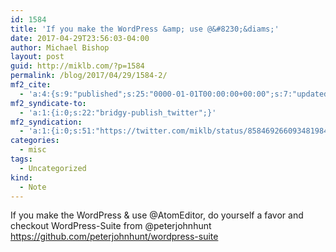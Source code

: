 ```yaml
---
id: 1584
title: 'If you make the WordPress &amp; use @&#8230;&diams;'
date: 2017-04-29T23:56:03-04:00
author: Michael Bishop
layout: post
guid: http://miklb.com/?p=1584
permalink: /blog/2017/04/29/1584-2/
mf2_cite:
  - 'a:4:{s:9:"published";s:25:"0000-01-01T00:00:00+00:00";s:7:"updated";s:25:"0000-01-01T00:00:00+00:00";s:8:"category";a:1:{i:0;s:0:"";}s:6:"author";a:0:{}}'
mf2_syndicate-to:
  - 'a:1:{i:0;s:22:"bridgy-publish_twitter";}'
mf2_syndication:
  - 'a:1:{i:0;s:51:"https://twitter.com/miklb/status/858469266093481984";}'
categories:
  - misc
tags:
  - Uncategorized
kind:
  - Note
---
```

If you make the WordPress & use @AtomEditor, do yourself a favor and checkout WordPress-Suite from @peterjohnhunt <https://github.com/peterjohnhunt/wordpress-suite>